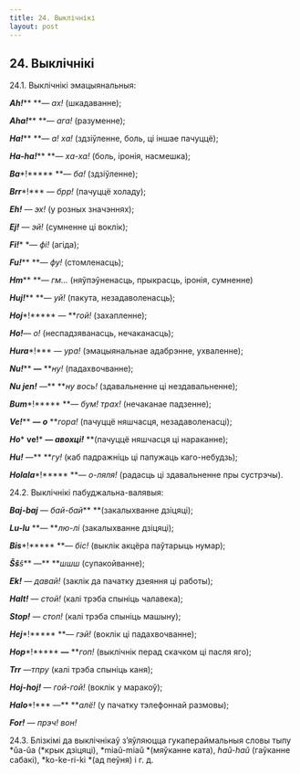 ```yaml
---
title: 24. Выклічнікі
layout: post
---
```

## 24. Выклічнікі

24.1. Выклічнікі эмацыянальныя:

***Ah!***** **— *ах!* (шкадаванне);

***Aha!***** **— *ага!* (разуменне);

***Ha!***** **— *а! ха!* (здзіўленне, боль, ці іншае пачуццё);

***Ha-ha!***** **— *ха-ха!* (боль, іронія, насмешка);

***Ba****!***** **— *ба!* (здзіўленне);

***Brr****!*** — *брр!* (пачуццё холаду);

***Eh!*** — *эх!* (у розных значэннях);

***Ej!*** — *эй!* (сумненне ці воклік);

***Fi!**** **— фі!* (агіда);

***Fu!***** **— *фу!* (стомленасць);

***Hm***** **— *гм...* (няўпэўненасць, прыкрасць, іронія, сумненне)

***Huj!***** **— *уй!* (пакута, незадаволенасць);

***Hoj****!***** — ***гой!* (захапленне);

***Ho!***— *о!* (неспадзяванасць, нечаканасць);

***Hura****!*** — *ура!* (эмацыянальнае адабрэнне, ухваленне);

***Nu!***** **—** ***ну!* (падахвочванне);

***Nu jen!*** —** ***ну вось!* (здавальненне ці нездавальненне);

***Bum****!***** **— *бум! трах!* (нечаканае падзенне);

***Ve!***** **— *о*** ***гора!* (пачуццё няшчасця, незадаволенасці);

***Ho**** ****ve!***** **— *авохці!*** **(пачуццё няшчасця ці
нараканне);

***Hu!*** —** ***гу!* (каб падражніць ці папужаць каго-небудзь);

***Holala****!***** **— *о-ляля!* (радасць ці здавальненне пры
сустрэчы).

24.2. Выклічнікі пабуджальна-валявыя:

***Baj-baj*** — *бай-бай*** **(закалыхванне дзіцяці);

***Lu-lu*** **— ***лю-лі* (закалыхванне дзіцяці);

***Bis****!***** **— *біс!* (выклік акцёра паўтарыць нумар);

***Ŝŝ****ŝ*** —** ***шшш* (супакойванне);

***Ek!*** — *давай!* (заклік да пачатку дзеяння ці работы);

***Halt!*** — *стой!* (калі трэба спыніць чалавека);

***Stop!*** — *стоп!* (калі трэба спыніць машыну);

***Hej****!***** **— *гэй!* (воклік ці падахвочванне);

***Hop****!***** **—** ***гоп!* (выклічнік перад скачком ці пасля
яго);

***Trr** —тпру* (калі трэба спыніць каня);

***Hoj-hoj!*** — *гой-гой!* (воклік у маракоў);

***Halo****!*** —** ***алё!* (у пачатку тэлефоннай размовы);

***For!*** — *прэч! вон!*

24.3. Блізкімі да выклічнікаў з’яўляюцца гукапераймальныя словы тыпу
*ŭa-ŭa (*крык дзіцяці), *miaŭ-miaŭ *(мяўканне ката), *haŭ-haŭ*
(гаўканне сабакі), *ko-ke-ri-ki *(ад пеўня) і г. д.

